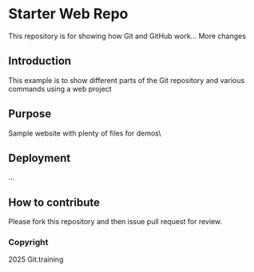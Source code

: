 # Starter Web Repo

This repository is for showing how Git and GitHub work... More changes

## Introduction

This example is to show different parts of the Git repository and various commands using a web project

## Purpose

Sample website with plenty of files for demos\

## Deployment

...

## How to contribute

Please fork this repository and then issue pull request for review.


### Copyright

2025 Git.training